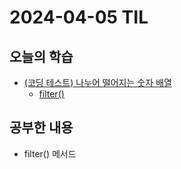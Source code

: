 # 2024-04-05 TIL
## 오늘의 학습
- [(코딩 테스트) 나누어 떨어지는 숫자 배열](컴퓨터%20과학%20및%20소프트웨어%20공학/Coding%20Test/프로그래머스/연습문제/나누어%20떨어지는%20숫자%20배열.md)
	- [filter()](프로그래밍%20언어/Java/Method/filter().md)

## 공부한 내용
- filter() 메서드